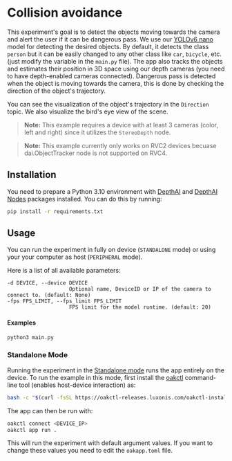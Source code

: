 # Collision avoidance

This experiment's goal is to detect the objects moving towards the camera and alert the user if it can be dangerous pass. We use our [YOLOv6 nano](https://hub.luxonis.com/ai/models/face58c4-45ab-42a0-bafc-19f9fee8a034) model for detecting the desired objects. By default, it detects the class `person` but it can be easily changed to any other class like `car`, `bicycle`, etc. (just modify the variable in the `main.py` file). The app also tracks the objects and estimates their position in 3D space using our depth cameras (you need to have depth-enabled cameras connected). Dangerous pass is detected when the object is moving towards the camera, this is done by checking the direction of the object's trajectory.

You can see the visualization of the object's trajectory in the `Direction` topic. We also visualize the bird's eye view of the scene.

> **Note:** This example requires a device with at least 3 cameras (color, left and right) since it utilizes the `StereoDepth` node.

> **Note:** This example currently only works on RVC2 devices becuase dai.ObjectTracker node is not supported on RVC4.

## Installation

You need to prepare a Python 3.10 environment with [DepthAI](https://pypi.org/project/depthai/) and [DepthAI Nodes](https://pypi.org/project/depthai-nodes/) packages installed. You can do this by running:

```bash
pip install -r requirements.txt
```

## Usage

You can run the experiment in fully on device (`STANDALONE` mode) or using your your computer as host (`PERIPHERAL` mode).

Here is a list of all available parameters:

```
-d DEVICE, --device DEVICE
                    Optional name, DeviceID or IP of the camera to connect to. (default: None)
-fps FPS_LIMIT, --fps_limit FPS_LIMIT
                    FPS limit for the model runtime. (default: 20)
```

#### Examples

```bash
python3 main.py
```

### Standalone Mode

Running the experiment in the [Standalone mode](https://rvc4.docs.luxonis.com/software/depthai/standalone/) runs the app entirely on the device.
To run the example in this mode, first install the [oakctl](https://rvc4.docs.luxonis.com/software/tools/oakctl/) command-line tool (enables host-device interaction) as:

```bash
bash -c "$(curl -fsSL https://oakctl-releases.luxonis.com/oakctl-installer.sh)"
```

The app can then be run with:

```bash
oakctl connect <DEVICE_IP>
oakctl app run .
```

This will run the experiment with default argument values. If you want to change these values you need to edit the `oakapp.toml` file.
